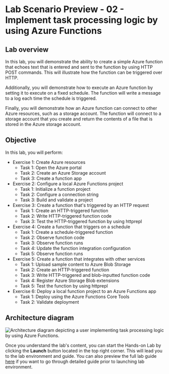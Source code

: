 # Lab Scenario Preview - 02 - Implement task processing logic by using Azure Functions

## Lab overview
In this lab, you will demonstrate the ability to create a simple Azure function that echoes text that is entered and sent to the function by using HTTP POST commands. This will illustrate how the function can be triggered over HTTP.

Additionally, you will demonstrate how to execute an Azure function by setting it to execute on a fixed schedule. The function will write a message to a log each time the schedule is triggered.

Finally, you will demonstrate how an Azure function can connect to other Azure resources, such as a storage account. The function will connect to a storage account that you create and return the contents of a file that is stored in the Azure storage account.

## Objective
In this lab, you will perform:
+ Exercise 1: Create Azure resources
    + Task 1: Open the Azure portal
    + Task 2: Create an Azure Storage account
    + Task 3: Create a function app
+ Exercise 2: Configure a local Azure Functions project
    + Task 1: Initialize a function project
    + Task 2: Configure a connection string
    + Task 3: Build and validate a project
+ Exercise 3: Create a function that's triggered by an HTTP request
    + Task 1: Create an HTTP-triggered function
    + Task 2: Write HTTP-triggered function code
    + Task 3: Test the HTTP-triggered function by using httprepl
+ Exercise 4: Create a function that triggers on a schedule
    + Task 1: Create a schedule-triggered function
    + Task 2: Observe function code
    + Task 3: Observe function runs
    + Task 4: Update the function integration configuration
    + Task 5: Observe function runs
+ Exercise 5: Create a function that integrates with other services
    + Task 1: Upload sample content to Azure Blob Storage
    + Task 2: Create an HTTP-triggered function
    + Task 3: Write HTTP-triggered and blob-inputted function code
    + Task 4: Register Azure Storage Blob extensions
    + Task 5: Test the function by using httprepl
+ Exercise 6: Deploy a local function project to an Azure Functions app
    + Task 1: Deploy using the Azure Functions Core Tools
    + Task 2: Validate deployment

## Architecture diagram

![Architecture diagram depicting a user implementing task processing logic by using Azure Functions.](../media/az-204_02-archDiagram.png)

Once you understand the lab's content, you can start the Hands-on Lab by clicking the **Launch** button located in the top right corner. This will lead you to the lab environment and guide. You can also preview the full lab guide [here](https://experience.cloudlabs.ai/#/labguidepreview/491a2645-f71a-45ce-9180-7944b9b09b2c) if you want to go through detailed guide prior to launching lab environment. 
